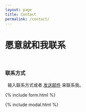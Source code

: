 ```yaml
---
layout: page
title: Contact
permalink: /contact/
---
```


# 愿意就和我联系 
&nbsp;
### 联系方式
&nbsp;
输入联系方式或者 [发送邮件](mailto:{{shu.huang-2.outlook.com}}) 来联系我。

{% include form.html %}

{% include modal.html %}
